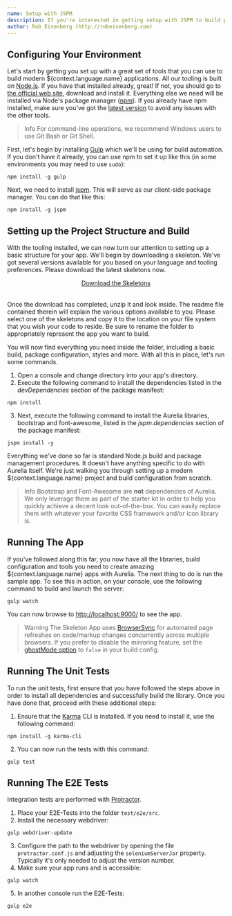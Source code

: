 ```yaml
---
name: Setup with JSPM
description: If you're interested in getting setup with JSPM to build projects, this article will take you through setting up both your machine and a production quality starter project.
author: Rob Eisenberg (http://robeisenberg.com)
---
```

## Configuring Your Environment

Let's start by getting you set up with a great set of tools that you can use to build modern ${context.language.name} applications. All our tooling is built on [Node.js](http://nodejs.org/). If you have that installed already, great! If not, you should go to [the official web site](http://nodejs.org/), download and install it. Everything else we need will be installed via Node's package manager ([npm](https://docs.npmjs.com/getting-started/what-is-npm)). If you already have npm installed, make sure you've got the [latest version](https://github.com/npm/npm/wiki/Troubleshooting#try-the-latest-stable-version-of-node) to avoid any issues with the other tools.

> Info
> For command-line operations, we recommend Windows users to use Git Bash or Git Shell.

First, let's begin by installing [Gulp](http://gulpjs.com/) which we'll be using for build automation. If you don't have it already, you can use npm to set it up like this (in some environments you may need to use `sudo`):

```Shell
npm install -g gulp
```

Next, we need to install [jspm](http://jspm.io/). This will serve as our client-side package manager. You can do that like this:

```Shell
npm install -g jspm
```

## Setting up the Project Structure and Build

With the tooling installed, we can now turn our attention to setting up a basic structure for your app. We'll begin by downloading a skeleton. We've got several versions available for you based on your language and tooling preferences. Please download the latest skeletons now.

<div style="text-align: center; margin-bottom: 32px">
  <a class="au-button" href="https://github.com/aurelia/skeleton-navigation/releases/latest" target="_blank">Download the Skeletons</a>
</div>

Once the download has completed, unzip it and look inside. The readme file contained therein will explain the various options available to you. Please select one of the skeletons and copy it to the location on your file system that you wish your code to reside. Be sure to rename the folder to appropriately represent the app you want to build.

You will now find everything you need inside the folder, including a basic build, package configuration, styles and more. With all this in place, let's run some commands.

1. Open a console and change directory into your app's directory.
2. Execute the following command to install the dependencies listed in the _devDependencies_ section of the package manifest:
```Shell
npm install
```
3. Next, execute the following command to install the Aurelia libraries, bootstrap and font-awesome, listed in the _jspm.dependencies_ section of the package manifest:
```Shell
jspm install -y
```
Everything we've done so far is standard Node.js build and package management procedures. It doesn't have anything specific to do with Aurelia itself. We're just walking you through setting up a modern ${context.language.name} project and build configuration from scratch.

> Info
> Bootstrap and Font-Awesome are **not** dependencies of Aurelia. We only leverage them as part of the starter kit in order to help you quickly achieve a decent look out-of-the-box. You can easily replace them with whatever your favorite CSS framework and/or icon library is.

## Running The App

If you've followed along this far, you now have all the libraries, build configuration and tools you need to create amazing ${context.language.name} apps with Aurelia. The next thing to do is run the sample app. To see this in action, on your console, use the following command to build and launch the server:
```Shell
gulp watch
```
You can now browse to [http://localhost:9000/](http://localhost:9000/) to see the app.

> Warning
> The Skeleton App uses [BrowserSync](http://www.browsersync.io/) for automated page refreshes on code/markup changes concurrently across multiple browsers. If you prefer to disable the mirroring feature, set the [ghostMode option](http://www.browsersync.io/docs/options/#option-ghostMode) to `false` in your build config.

## Running The Unit Tests

To run the unit tests, first ensure that you have followed the steps above in order to install all dependencies and successfully build the library. Once you have done that, proceed with these additional steps:

1. Ensure that the [Karma](http://karma-runner.github.io/) CLI is installed. If you need to install it, use the following command:
  ```Shell
  npm install -g karma-cli
  ```
2. You can now run the tests with this command:
  ```Shell
  gulp test
  ```

## Running The E2E Tests

Integration tests are performed with [Protractor](http://angular.github.io/protractor/#/).

1. Place your E2E-Tests into the folder ```test/e2e/src```.
2. Install the necessary webdriver:
  ```Shell
  gulp webdriver-update
  ```
3. Configure the path to the webdriver by opening the file ```protractor.conf.js``` and adjusting the ```seleniumServerJar``` property. Typically it's only needed to adjust the version number.
4. Make sure your app runs and is accessible:
  ```Shell
  gulp watch
  ```
5. In another console run the E2E-Tests:
  ```Shell
  gulp e2e
  ```

